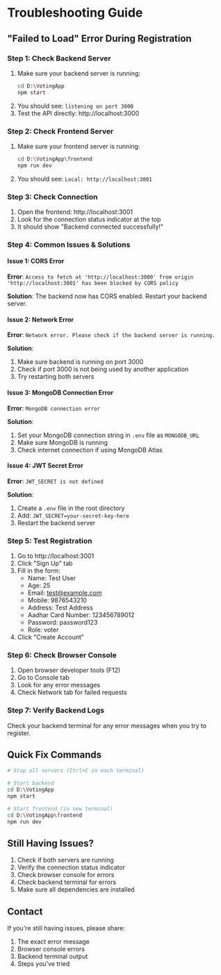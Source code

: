 # Troubleshooting Guide

## "Failed to Load" Error During Registration

### Step 1: Check Backend Server
1. Make sure your backend server is running:
   ```bash
   cd D:\VotingApp
   npm start
   ```
2. You should see: `listening on port 3000`
3. Test the API directly: http://localhost:3000

### Step 2: Check Frontend Server
1. Make sure your frontend server is running:
   ```bash
   cd D:\VotingApp\frontend
   npm run dev
   ```
2. You should see: `Local: http://localhost:3001`

### Step 3: Check Connection
1. Open the frontend: http://localhost:3001
2. Look for the connection status indicator at the top
3. It should show "Backend connected successfully!"

### Step 4: Common Issues & Solutions

#### Issue 1: CORS Error
**Error**: `Access to fetch at 'http://localhost:3000' from origin 'http://localhost:3001' has been blocked by CORS policy`

**Solution**: The backend now has CORS enabled. Restart your backend server.

#### Issue 2: Network Error
**Error**: `Network error. Please check if the backend server is running.`

**Solution**: 
1. Make sure backend is running on port 3000
2. Check if port 3000 is not being used by another application
3. Try restarting both servers

#### Issue 3: MongoDB Connection Error
**Error**: `MongoDB connection error`

**Solution**:
1. Set your MongoDB connection string in `.env` file as `MONGODB_URL`
2. Make sure MongoDB is running
3. Check internet connection if using MongoDB Atlas

#### Issue 4: JWT Secret Error
**Error**: `JWT_SECRET is not defined`

**Solution**:
1. Create a `.env` file in the root directory
2. Add: `JWT_SECRET=your-secret-key-here`
3. Restart the backend server

### Step 5: Test Registration

1. Go to http://localhost:3001
2. Click "Sign Up" tab
3. Fill in the form:
   - Name: Test User
   - Age: 25
   - Email: test@example.com
   - Mobile: 9876543210
   - Address: Test Address
   - Aadhar Card Number: 123456789012
   - Password: password123
   - Role: voter
4. Click "Create Account"

### Step 6: Check Browser Console

1. Open browser developer tools (F12)
2. Go to Console tab
3. Look for any error messages
4. Check Network tab for failed requests

### Step 7: Verify Backend Logs

Check your backend terminal for any error messages when you try to register.

## Quick Fix Commands

```bash
# Stop all servers (Ctrl+C in each terminal)

# Start backend
cd D:\VotingApp
npm start

# Start frontend (in new terminal)
cd D:\VotingApp\frontend
npm run dev
```

## Still Having Issues?

1. Check if both servers are running
2. Verify the connection status indicator
3. Check browser console for errors
4. Check backend terminal for errors
5. Make sure all dependencies are installed

## Contact

If you're still having issues, please share:
1. The exact error message
2. Browser console errors
3. Backend terminal output
4. Steps you've tried




